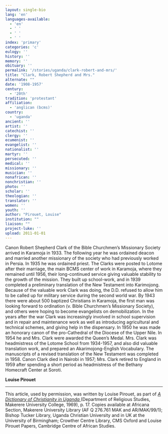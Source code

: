 ```yaml
---
layout: single-bio
lang: 'en'
languages-available:
  - 'en'
  - ' '
  - ' '
  - ' '
index: 'primary'
categories: 'c'
eulogy: ''
history: ''
memory: ''
obituary: ''
permalink: '/stories/uganda/clark-robert-and-mrs/'
title: "Clark, Robert Shepherd and Mrs."
alternate: ""
date: '1908-1957'
century:
  - '20th'
tradition: 'protestant'
affiliation:
  - 'anglican (bcms)'
country:
  - 'uganda'
ancient: ''
artist: ''
catechist: ''
clergy: ''
ecumenist: ''
evangelist: ''
nationalist: ''
martyr: ''
persecuted: ''
medical: ''
missionary: ''
musician: ''
nonafrican: ''
nonchristian: ''
photo: ''
scholar: ''
theologian: ''
translator: ''
women: ''
youth: ''
author: "Pirouet, Louise"
institution: ""
liaison: ""
project-luke: ''
upload: 2011-01-01
---
```




Canon Robert Shepherd Clark of the Bible Churchmen’s Missionary Society arrived in Karamoja in 1933. The following year he was ordained deacon and married another missionary of the society who had previously worked in Persia. In 1935 he was ordained priest. The Clarks were posted to Lotome after their marriage, the main BCMS center of work in Karamoja, where they remained until 1956, their long-continued service giving valuable stability to the growth of the mission. They built up school-work, and in 1939 completed a preliminary translation of the New Testament into Karimojong. Because of the valuable work Clark was doing, the D.D. refused to allow him to be called up for military service during the second world war. By 1943 there were about 500 baptized Christians in Karamoja, the first man was looking forward to ordination (v. Bible Churchmen’s Missionary Society), and others were hoping to become evangelists on demobilization. In the years after the war Clark was increasingly involved in school supervision and in repair and maintenance work as well as introducing agricultural and technical schemes, and giving help in the dispensary. In 1950 he was made an honorary canon of the pro-Cathedral of the Diocese of the Upper Nile. In 1954 he and Mrs. Clark were awarded the Queen’s Medal. Mrs. Clark was headmistress of the Lotome School from 1934-1957, and also did valuable translation work, and prepared an Akarimojong-English Vocabulary. The manuscripts of a revised translation of the New Testament was completed in 1958. Canon Clark died in Nairobi in 1957; Mrs. Clark retired to England in 1959 after spending a short period as headmistress of the Bethany Homecraft Center at Soroti.

**Louise Pirouet**

---

This article, used by permission, was written by Louise Pirouet, as part of *[A Dictionary of Christianity in Uganda ](../pirouet-foreword/)*(Department of Religious Studies, Makerere University College, 1969), p. 17. Copies available at Africana Section, Makerere University Library (AF Q 276.761 MAK and AR/MAK/99/1); Bishop Tucker Library, Uganda Christian University and in UK at the University of Birmingham; Crowther Centre Library, CMS Oxford and Louise Pirouet Papers, Cambridge Centre of African Studies.
